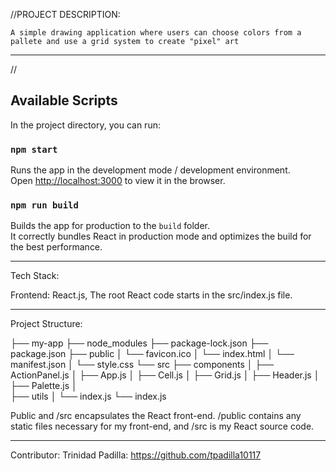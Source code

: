 //PROJECT DESCRIPTION:

    A simple drawing application where users can choose colors from a pallete and use a grid system to create "pixel" art

______________________________________________________________________________
//


## Available Scripts

In the project directory, you can run:

### `npm start`

Runs the app in the development mode / development environment.\
Open [http://localhost:3000](http://localhost:3000) to view it in the browser.

### `npm run build`

Builds the app for production to the `build` folder.\
It correctly bundles React in production mode and optimizes the build for the best performance.

______________________________________________________________________________
Tech Stack:

Frontend: React.js,
The root React code starts in the src/index.js file.

______________________________________________________________________________

Project Structure:

├── my-app 
        ├── node_modules
        ├── package-lock.json
        ├── package.json
        ├── public
        │   └── favicon.ico
        │   └── index.html
        │   └── manifest.json
        │   └── style.css
        └── src
            ├── components
            │   ├── ActionPanel.js
            │   ├── App.js
            │   ├── Cell.js
            │   ├── Grid.js
            │   ├── Header.js
            │   ├── Palette.js
            │   
            ├── utils
            │   └── index.js
            └── index.js


Public and /src encapsulates the React front-end. /public contains any static files necessary for my front-end, and /src is my React source code.



______________________________________________________________________________

Contributor: Trinidad Padilla: https://github.com/tpadilla10117
